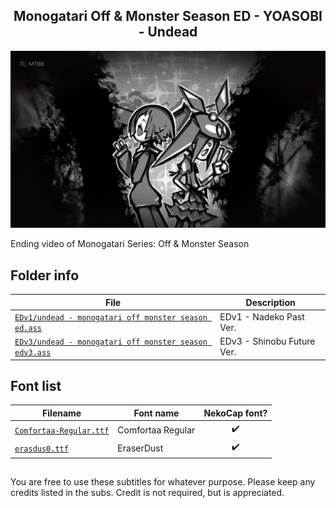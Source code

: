 
<h2 align='center'>Monogatari Off & Monster Season ED - YOASOBI - Undead</h2>

![](./preview.webp)

Ending video of Monogatari Series: Off & Monster Season

## Folder info

| File | Description |
| ---- | ----------- |
[`EDv1/undead - monogatari off monster season ed.ass`](EDv1/undead%20-%20monogatari%20off%20monster%20season%20ed.ass) | EDv1 - Nadeko Past Ver. |
[`EDv3/undead - monogatari off monster season edv3.ass`](EDv3/undead%20-%20monogatari%20off%20monster%20season%20edv3.ass) | EDv3 - Shinobu Future Ver. |

## Font list

| Filename | Font name | NekoCap font? |
| ---- | ---- | :--: |
 [`Comfortaa-Regular.ttf`](https://github.com/abrokecube/subtitles-fonts/blob/main/NekoCap%20fonts/Comfortaa-Regular.ttf) | Comfortaa Regular | ✔️ |
 [`erasdus0.ttf`](https://github.com/abrokecube/subtitles-fonts/blob/main/NekoCap%20fonts/erasdus0.ttf) | EraserDust | ✔️ |

<!-- Permissions -->
## 
You are free to use these subtitles for whatever purpose. Please keep any credits listed in the subs. Credit is not required, but is appreciated.

